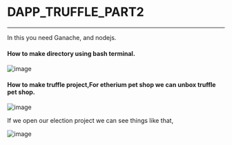 # DAPP_TRUFFLE_PART2
--------
In this you need Ganache, and nodejs.

#### How to make directory using bash terminal. 

![image](https://user-images.githubusercontent.com/71329902/120568169-37aea500-c3c8-11eb-9d2e-23bf6530f757.png)

#### How to make truffle project,For etherium pet shop we can unbox truffle pet shop.

![image](https://user-images.githubusercontent.com/71329902/120568423-ad1a7580-c3c8-11eb-945b-4ea149f8626f.png)

If we open our election project we can see things like that,

![image](https://user-images.githubusercontent.com/71329902/120568762-64af8780-c3c9-11eb-869f-4ba000d58db4.png)




